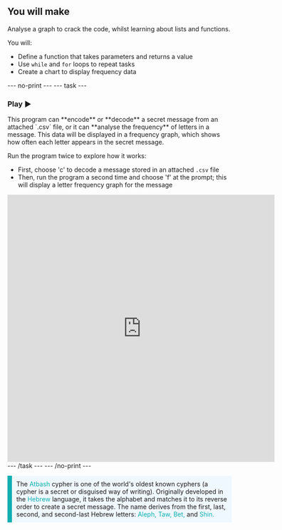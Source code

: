 ## You will make

Analyse a graph to crack the code, whilst learning about lists and functions. 

You will:
+ Define a function that takes parameters and returns a value
+ Use `while` and `for` loops to repeat tasks 
+ Create a chart to display frequency data

--- no-print ---
--- task ---
### Play ▶️
<div style="display: flex; flex-wrap: wrap">
<div style="flex-basis: 175px; flex-grow: 1">  
This program can **encode** or **decode** a secret message from an attached `.csv` file, or it can **analyse the frequency** of letters in a message. This data will be displayed in a frequency graph, which shows how often each letter appears in the secret message.

Run the program twice to explore how it works: 
+ First, choose 'c' to decode a message stored in an attached `.csv` file 
+ Then, run the program a second time and choose 'f' at the prompt; this will display a letter frequency graph for the message


</div>
<div class="trinket">
<iframe src="https://trinket.io/embed/python/a867876e98?outputOnly=true&runOption=run" width="600" height="600" frameborder="0" marginwidth="0" marginheight="0" allowfullscreen></iframe>
</div>
</div>
--- /task ---
--- /no-print ---

<p style="border-left: solid; border-width:10px; border-color: #0faeb0; background-color: aliceblue; padding: 10px;">
The <span style="color: #0faeb0">Atbash</span> cypher is one of the world's oldest known cyphers (a cypher is a secret or disguised way of writing). Originally developed in the <span style="color: #0faeb0">Hebrew</span> language, it takes the alphabet and matches it to its reverse order to create a secret message. The name derives from the first, last, second, and second-last Hebrew letters: <span style="color: #0faeb0">Aleph, Taw, Bet,</span> and <span style="color: #0faeb0">Shin.</span></p>





